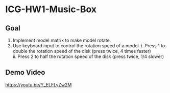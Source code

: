# ICG-HW1-Music-Box

## Goal
1. Implement model matrix to make model rotate.
2. Use keyboard input to control the rotation speed of a model.
   i. Press 1 to double the rotation speed of the disk (press twice, 4 times faster)  
   ii. Press 2 to half the rotation speed of the disk (press twice, 1/4 slower)  

## Demo Video
https://youtu.be/Y_ELFLyZw2M

